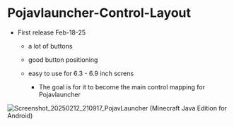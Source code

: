 # Pojavlauncher-Control-Layout

* First release Feb-18-25

  - a lot of buttons
  - good button positioning
  - easy to use for 6.3 - 6.9 inch screns

    * The goal is for it to become the main control mapping for Pojavlauncher

![Screenshot_20250212_210917_PojavLauncher (Minecraft Java Edition for Android)](https://github.com/user-attachments/assets/78d3684f-cfe1-4e92-827f-474e4a11e625)
